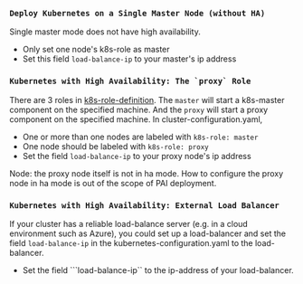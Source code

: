 <!--
  Copyright (c) Microsoft Corporation
  All rights reserved.

  MIT License

  Permission is hereby granted, free of charge, to any person obtaining a copy of this software and associated
  documentation files (the "Software"), to deal in the Software without restriction, including without limitation
  the rights to use, copy, modify, merge, publish, distribute, sublicense, and/or sell copies of the Software, and
  to permit persons to whom the Software is furnished to do so, subject to the following conditions:
  The above copyright notice and this permission notice shall be included in all copies or substantial portions of the Software.

  THE SOFTWARE IS PROVIDED *AS IS*, WITHOUT WARRANTY OF ANY KIND, EXPRESS OR IMPLIED, INCLUDING
  BUT NOT LIMITED TO THE WARRANTIES OF MERCHANTABILITY, FITNESS FOR A PARTICULAR PURPOSE AND
  NONINFRINGEMENT. IN NO EVENT SHALL THE AUTHORS OR COPYRIGHT HOLDERS BE LIABLE FOR ANY CLAIM,
  DAMAGES OR OTHER LIABILITY, WHETHER IN AN ACTION OF CONTRACT, TORT OR OTHERWISE, ARISING FROM,
  OUT OF OR IN CONNECTION WITH THE SOFTWARE OR THE USE OR OTHER DEALINGS IN THE SOFTWARE.
-->

### ```Deploy Kubernetes on a Single Master Node (without HA)```

Single master mode does not have high availability.

- Only set one node's k8s-role as master
- Set this field ```load-balance-ip``` to your master's ip address

### ```Kubernetes with High Availability: The `proxy` Role```

There are 3 roles in [k8s-role-definition](../../../examples/cluster-configuration/k8s-role-definition.yaml). The ```master``` will start a k8s-master component on the specified machine. And the ```proxy``` will start a proxy component on the specified machine. In cluster-configuration.yaml,

- One or more than one nodes are labeled with ```k8s-role: master```
- One node should be labeled with ```k8s-role: proxy```
- Set the field ```load-balance-ip``` to your proxy node's ip address

Node: the proxy node itself is not in ha mode. How to configure the proxy node in ha mode is out of the scope of PAI deployment.

### ```Kubernetes with High Availability: External Load Balancer```

If your cluster has a reliable load-balance server (e.g. in a cloud environment such as Azure), you could set up a load-balancer and set the field ```load-balance-ip``` in the kubernetes-configuration.yaml to the load-balancer.

- Set the field ```load-balance-ip`` to the ip-address of your load-balancer.


